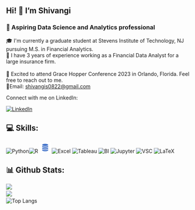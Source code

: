 ## Hi! 👋 I’m Shivangi
### :rocket: Aspiring Data Science and Analytics professional
:mortar_board: I'm currently a graduate student at Stevens Institute of Technology, NJ pursuing M.S. in Financial Analytics.
<br>:briefcase: I have 3 years of experience working as a  Financial Data Analyst for a large insurance firm.
<br><br>💫 Excited to attend Grace Hopper Conference 2023 in Orlando, Florida. Feel free to reach out to me.
<br>:email:Email: shivangis0822@gmail.com
<p>Connect with me on LinkedIn:

[![LinkedIn](https://img.shields.io/badge/LinkedIn-%230077B5.svg?logo=linkedin&logoColor=white)](https://linkedin.com/in/shivangisfa) 
<br>
## 💻 Skills:
<img src="https://avatars.githubusercontent.com/u/1525981?s=200&v=4" alt="Python" width="30"><img src="https://www.r-project.org/logo/Rlogo.svg" alt="R" width="30">
<img src="https://raw.githubusercontent.com/github/explore/80688e429a7d4ef2fca1e82350fe8e3517d3494d/topics/sql/sql.png" alt="SQL" width="30">
<img src="https://avatars.githubusercontent.com/u/44556874?s=200&v=4" alt="Excel" width="30">
<img src="https://avatars.githubusercontent.com/u/828667?s=200&v=4" alt="Tableau" width="30">
<img src="https://avatars.githubusercontent.com/u/42988494?s=200&v=4" alt="BI" width="30">
<img src="https://avatars.githubusercontent.com/u/7388996?s=200&v=4" alt="Jupyter" width="30">
<img src="https://img.shields.io/badge/VSCode-0078D4?style=for-the-badge&logo=visual%20studio%20code&logoColor=white" alt="VSC" width="70">
![LaTeX](https://img.shields.io/badge/latex-%23008080.svg?style=flat&logo=latex&logoColor=white) 
<br>
## 📊 Github Stats:
![](https://github-readme-stats-sigma-five.vercel.app/api?username=shivangis8&theme=tokyonight&hide_border=false&count_private=false)<br/>
![](https://github-readme-streak-stats.herokuapp.com/?user=shivangis8&theme=tokyonight&hide_border=false)<br/>
![Top Langs](https://github-readme-stats.vercel.app/api/top-langs/?username=shivangis8&theme=tokyonight&hide_border=false&size_weight=0.5&count_weight=0.5)
